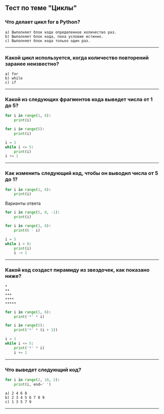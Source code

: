 Тест по теме "Циклы"
---

### Что делает цикл for в Python?
```
a) Выполняет блок кода определенное количество раз.
b) Выполняет блок кода, пока условие истинно.
c) Выполняет блок кода только один раз.
```
---

### Какой цикл используется, когда количество повторений заранее неизвестно?
```
a) for
b) while
c) if
```
---

### Какой из следующих фрагментов кода выведет числа от 1 до 5?
```python
for i in range(1, 6):
    print(i)
```
```python
for i in range(5):
    print(i)
```
```python
i = 1
while i <= 5:
    print(i)
i += 1
```
---

### Как изменить следующий код, чтобы он выводил числа от 5 до 1?
```python
for i in range(1, 6):
    print(i)
```
Варианты ответа
```python
for i in range(5, 0, -1):
    print(i)
```
```python
for i in range(1, 6):
    print(6 - i)
```
```python
i = 5
while i > 0:
    print(i)
    i -= 1
```
---

### Какой код создаст пирамиду из звездочек, как показано ниже?
```
*
**
***
****
*****
```
```python
for i in range(1, 6):
    print('*' * i)
```
```python
for i in range(5):
    print('*' * (i + 1))
```
```python
i = 1
while i <= 5:
    print('*' * i)
    i += 1
```
---

### Что выведет следующий код?
```python
for i in range(2, 10, 2):
    print(i, end=' ')
```
```
a) 2 4 6 8
b) 2 3 4 5 6 7 8 9
c) 1 3 5 7 9
```
---